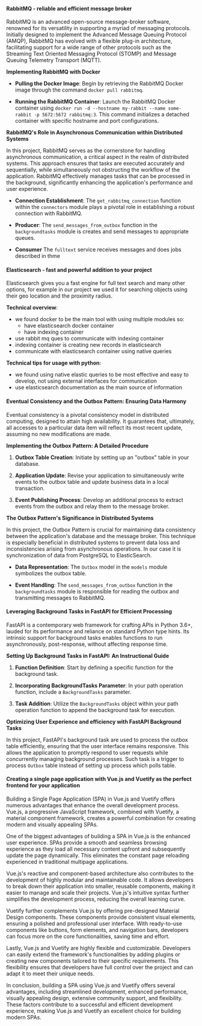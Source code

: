 #### RabbitMQ - reliable and efficient message broker

RabbitMQ is an advanced open-source message-broker software, renowned for its versatility in supporting a myriad of messaging protocols. Initially designed to implement the Advanced Message Queuing Protocol (AMQP), RabbitMQ has evolved with a flexible plug-in architecture, facilitating support for a wide range of other protocols such as the Streaming Text Oriented Messaging Protocol (STOMP) and Message Queuing Telemetry Transport (MQTT).

**Implementing RabbitMQ with Docker**

-   **Pulling the Docker Image**: Begin by retrieving the RabbitMQ Docker image through the command `docker pull rabbitmq`.

-   **Running the RabbitMQ Container**: Launch the RabbitMQ Docker container using `docker run -d --hostname my-rabbit --name some-rabbit -p 5672:5672 rabbitmq:3`. This command initializes a detached container with specific hostname and port configurations.

**RabbitMQ's Role in Asynchronous Communication within Distributed Systems**

In this project, RabbitMQ serves as the cornerstone for handling asynchronous communication, a critical aspect in the realm of distributed systems. This approach ensures that tasks are executed accurately and sequentially, while simultaneously not obstructing the workflow of the application. RabbitMQ effectively manages tasks that can be processed in the background, significantly enhancing the application's performance and user experience.

-   **Connection Establishment**: The `get_rabbitmq_connection` function within the `connectors` module plays a pivotal role in establishing a robust connection with RabbitMQ.

-   **Producer**: The `send_messages_from_outbox` function in the `backgroundtasks` module is creates and send messages to appropriate queues.

-   **Consumer** The `fulltext` service receives messages and does jobs described in thme

#### Elasticsearch - fast and powerful addition to your project

Elasticsearch gives you a fast engine for full text search and many other options, for example in our project we used it for searching objects using their geo location and the proximity radius.

**Technical overview**:

-   we found docker to be the main tool with using multiple modules so:
    -   have elasticsearch docker container
    -   have indexing container
-   use rabbit mq ques to communicate with indexing container
-   indexing container is creating new records in elasticsearch
-   communicate with elasticsearch container using native queries

**Technical tips for usage with python**:

-   we found using native elastic queries to be most effective and easy to develop, not using external interfaces for communication
-   use elasticsearch documentation as the main source of information

#### Eventual Consistency and the Outbox Pattern: Ensuring Data Harmony

Eventual consistency is a pivotal consistency model in distributed computing, designed to attain high availability. It guarantees that, ultimately, all accesses to a particular data item will reflect its most recent update, assuming no new modifications are made.

**Implementing the Outbox Pattern: A Detailed Procedure**

1. **Outbox Table Creation**: Initiate by setting up an "outbox" table in your database.

2. **Application Update**: Revise your application to simultaneously write events to the outbox table and update business data in a local transaction.

3. **Event Publishing Process**: Develop an additional process to extract events from the outbox and relay them to the message broker.

**The Outbox Pattern's Significance in Distributed Systems**

In this project, the Outbox Pattern is crucial for maintaining data consistency between the application's database and the message broker. This technique is especially beneficial in distributed systems to prevent data loss and inconsistencies arising from asynchronous operations. In our case it is synchronization of data from PostgreSQL to ElasticSearch.

-   **Data Representation**: The `Outbox` model in the `models` module symbolizes the outbox table.

-   **Event Handling**: The `send_messages_from_outbox` function in the `backgroundtasks` module is responsible for reading the outbox and transmitting messages to RabbitMQ.

#### Leveraging Background Tasks in FastAPI for Efficient Processing

FastAPI is a contemporary web framework for crafting APIs in Python 3.6+, lauded for its performance and reliance on standard Python type hints. Its intrinsic support for background tasks enables functions to run asynchronously, post-response, without affecting response time.

**Setting Up Background Tasks in FastAPI: An Instructional Guide**

1. **Function Definition**: Start by defining a specific function for the background task.

2. **Incorporating BackgroundTasks Parameter**: In your path operation function, include a `BackgroundTasks` parameter.

3. **Task Addition**: Utilize the `BackgroundTasks` object within your path operation function to append the background task for execution.

**Optimizing User Experience and efficiency with FastAPI Background Tasks**

In this project, FastAPI's background task are used to process the outbox table efficiently, ensuring that the user interface remains responsive. This allows the application to promptly respond to user requests while concurrently managing background processes. Such task is a trigger to process `Outbox` table instead of setting up process which polls table.

#### Creating a single page application with Vue.js and Vuetify as the perfect frontend for your application

Building a Single Page Application (SPA) in Vue.js and Vuetify offers numerous advantages that enhance the overall development process. Vue.js, a progressive JavaScript framework, combined with Vuetify, a material component framework, creates a powerful combination for creating modern and visually appealing SPAs.

One of the biggest advantages of building a SPA in Vue.js is the enhanced user experience. SPAs provide a smooth and seamless browsing experience as they load all necessary content upfront and subsequently update the page dynamically. This eliminates the constant page reloading experienced in traditional multipage applications.

Vue.js's reactive and component-based architecture also contributes to the development of highly modular and maintainable code. It allows developers to break down their application into smaller, reusable components, making it easier to manage and scale their projects. Vue.js's intuitive syntax further simplifies the development process, reducing the overall learning curve.

Vuetify further complements Vue.js by offering pre-designed Material Design components. These components provide consistent visual elements, ensuring a polished and professional user interface. With ready-to-use components like buttons, form elements, and navigation bars, developers can focus more on the core functionalities, saving time and effort.

Lastly, Vue.js and Vuetify are highly flexible and customizable. Developers can easily extend the framework's functionalities by adding plugins or creating new components tailored to their specific requirements. This flexibility ensures that developers have full control over the project and can adapt it to meet their unique needs.

In conclusion, building a SPA using Vue.js and Vuetify offers several advantages, including streamlined development, enhanced performance, visually appealing design, extensive community support, and flexibility. These factors contribute to a successful and efficient development experience, making Vue.js and Vuetify an excellent choice for building modern SPAs.
